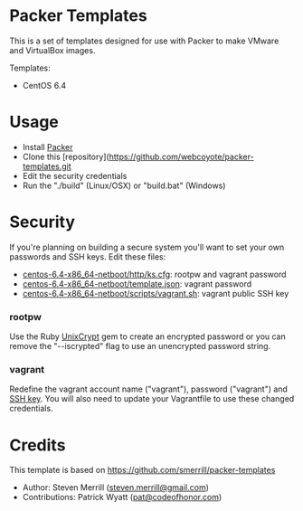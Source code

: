 # Packer Templates

This is a set of templates designed for use with Packer to make VMware and VirtualBox images.

Templates:
- CentOS 6.4

# Usage

- Install [Packer](http://www.packer.io/)
- Clone this [repository](https://github.com/webcoyote/packer-templates.git
- Edit the security credentials
- Run the "./build" (Linux/OSX) or "build.bat" (Windows)

# Security

If you're planning on building a secure system you'll want to set your own passwords and SSH keys. Edit these files:

- [centos-6.4-x86_64-netboot/http/ks.cfg](https://github.com/webcoyote/packer-templates/blob/master/centos-6.4-x86_64-netboot/http/ks.cfg): rootpw and vagrant password
- [centos-6.4-x86_64-netboot/template.json](https://github.com/webcoyote/packer-templates/blob/master/centos-6.4-x86_64-netboot/template.json): vagrant password
- [centos-6.4-x86_64-netboot/scripts/vagrant.sh](https://github.com/webcoyote/packer-templates/blob/master/centos-6.4-x86_64-netboot/scripts/vagrant.sh): vagrant public SSH key

### rootpw

Use the Ruby [UnixCrypt](https://github.com/webcoyote/unix-crypt) gem to create an encrypted password or you can remove the "--iscrypted" flag to use an unencrypted password string.

### vagrant

Redefine the vagrant account name ("vagrant"), password ("vagrant") and [SSH key](https://raw.github.com/mitchellh/vagrant/master/keys/vagrant.pub). You will also need to update your Vagrantfile to use these changed credentials.

# Credits

This template is based on https://github.com/smerrill/packer-templates

- Author: Steven Merrill (steven.merrill@gmail.com)
- Contributions: Patrick Wyatt (pat@codeofhonor.com)

